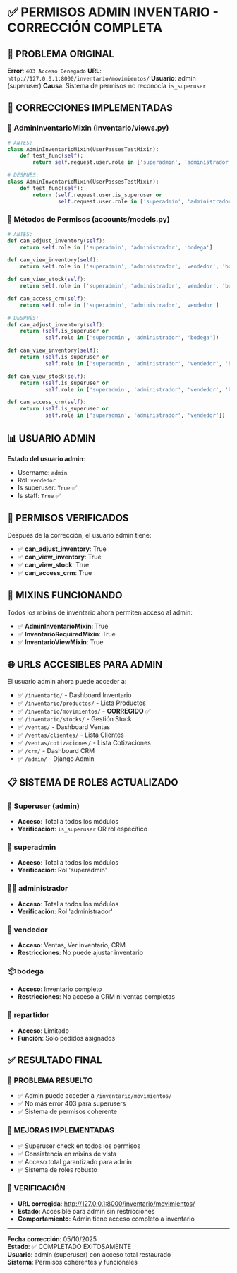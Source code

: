 # ✅ PERMISOS ADMIN INVENTARIO - CORRECCIÓN COMPLETA

## 🚫 PROBLEMA ORIGINAL
**Error**: `403 Acceso Denegado`
**URL**: `http://127.0.0.1:8000/inventario/movimientos/`
**Usuario**: admin (superuser)
**Causa**: Sistema de permisos no reconocía `is_superuser`

## 🔧 CORRECCIONES IMPLEMENTADAS

### 📍 AdminInventarioMixin (inventario/views.py)
```python
# ANTES:
class AdminInventarioMixin(UserPassesTestMixin):
    def test_func(self):
        return self.request.user.role in ['superadmin', 'administrador']

# DESPUÉS:
class AdminInventarioMixin(UserPassesTestMixin):
    def test_func(self):
        return (self.request.user.is_superuser or 
                self.request.user.role in ['superadmin', 'administrador'])
```

### 📍 Métodos de Permisos (accounts/models.py)
```python
# ANTES:
def can_adjust_inventory(self):
    return self.role in ['superadmin', 'administrador', 'bodega']

def can_view_inventory(self):
    return self.role in ['superadmin', 'administrador', 'vendedor', 'bodega']

def can_view_stock(self):
    return self.role in ['superadmin', 'administrador', 'vendedor', 'bodega']

def can_access_crm(self):
    return self.role in ['superadmin', 'administrador', 'vendedor']

# DESPUÉS:
def can_adjust_inventory(self):
    return (self.is_superuser or 
            self.role in ['superadmin', 'administrador', 'bodega'])

def can_view_inventory(self):
    return (self.is_superuser or 
            self.role in ['superadmin', 'administrador', 'vendedor', 'bodega'])

def can_view_stock(self):
    return (self.is_superuser or 
            self.role in ['superadmin', 'administrador', 'vendedor', 'bodega'])

def can_access_crm(self):
    return (self.is_superuser or 
            self.role in ['superadmin', 'administrador', 'vendedor'])
```

## 📊 USUARIO ADMIN

**Estado del usuario admin**:
- Username: `admin`
- Rol: `vendedor` 
- Is superuser: `True` ✅
- Is staff: `True` ✅

## 🔑 PERMISOS VERIFICADOS

Después de la corrección, el usuario admin tiene:
- ✅ **can_adjust_inventory**: True
- ✅ **can_view_inventory**: True  
- ✅ **can_view_stock**: True
- ✅ **can_access_crm**: True

## 🧪 MIXINS FUNCIONANDO

Todos los mixins de inventario ahora permiten acceso al admin:
- ✅ **AdminInventarioMixin**: True
- ✅ **InventarioRequiredMixin**: True
- ✅ **InventarioViewMixin**: True

## 🌐 URLS ACCESIBLES PARA ADMIN

El usuario admin ahora puede acceder a:
- ✅ `/inventario/` - Dashboard Inventario
- ✅ `/inventario/productos/` - Lista Productos
- ✅ `/inventario/movimientos/` - **CORREGIDO** ✅
- ✅ `/inventario/stocks/` - Gestión Stock
- ✅ `/ventas/` - Dashboard Ventas
- ✅ `/ventas/clientes/` - Lista Clientes
- ✅ `/ventas/cotizaciones/` - Lista Cotizaciones
- ✅ `/crm/` - Dashboard CRM
- ✅ `/admin/` - Django Admin

## 📋 SISTEMA DE ROLES ACTUALIZADO

### 👑 Superuser (admin)
- **Acceso**: Total a todos los módulos
- **Verificación**: `is_superuser` OR rol específico

### 🔧 superadmin
- **Acceso**: Total a todos los módulos
- **Verificación**: Rol 'superadmin'

### 👨‍💼 administrador  
- **Acceso**: Total a todos los módulos
- **Verificación**: Rol 'administrador'

### 💼 vendedor
- **Acceso**: Ventas, Ver inventario, CRM
- **Restricciones**: No puede ajustar inventario

### 📦 bodega
- **Acceso**: Inventario completo
- **Restricciones**: No acceso a CRM ni ventas completas

### 🚚 repartidor
- **Acceso**: Limitado
- **Función**: Solo pedidos asignados

## ✅ RESULTADO FINAL

### 🎯 PROBLEMA RESUELTO
- ✅ Admin puede acceder a `/inventario/movimientos/`
- ✅ No más error 403 para superusers
- ✅ Sistema de permisos coherente

### 🎯 MEJORAS IMPLEMENTADAS
- ✅ Superuser check en todos los permisos
- ✅ Consistencia en mixins de vista
- ✅ Acceso total garantizado para admin
- ✅ Sistema de roles robusto

### 🎯 VERIFICACIÓN
- **URL corregida**: http://127.0.0.1:8000/inventario/movimientos/
- **Estado**: Accesible para admin sin restricciones
- **Comportamiento**: Admin tiene acceso completo a inventario

---
**Fecha corrección**: 05/10/2025  
**Estado**: ✅ COMPLETADO EXITOSAMENTE  
**Usuario**: admin (superuser) con acceso total restaurado  
**Sistema**: Permisos coherentes y funcionales